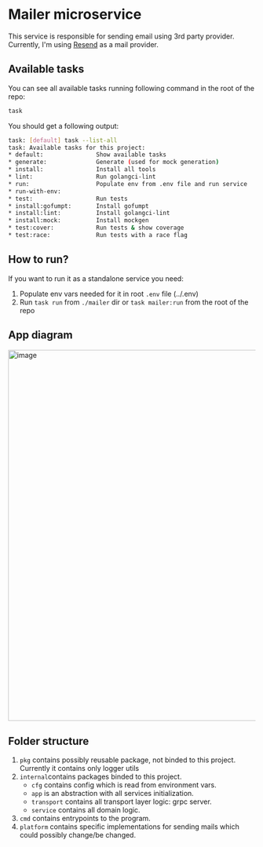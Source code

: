 # Mailer microservice

This service is responsible for sending email using 3rd party provider. Currently, I'm using [Resend](https://resend.com/overview) as a mail provider.

## Available tasks

You can see all available tasks running following command in the root of the repo:

```sh
task
```

You should get a following output:

```sh
task: [default] task --list-all
task: Available tasks for this project:
* default:               Show available tasks
* generate:              Generate (used for mock generation)
* install:               Install all tools
* lint:                  Run golangci-lint
* run:                   Populate env from .env file and run service
* run-with-env:
* test:                  Run tests
* install:gofumpt:       Install gofumpt
* install:lint:          Install golangci-lint
* install:mock:          Install mockgen
* test:cover:            Run tests & show coverage
* test:race:             Run tests with a race flag
```

## How to run?

If you want to run it as a standalone service you need:

1. Populate env vars needed for it in root `.env` file (../.env)
2. Run `task run` from `./mailer` dir or `task mailer:run` from the root of the repo

## App diagram

<img width="756" alt="image" src="https://github.com/GenesisEducationKyiv/software-engineering-school-4-0-hrvadl/assets/93580374/dd9e8930-da1b-41da-a7d5-2c1b4209f701">



## Folder structure

1. `pkg` contains possibly reusable package, not binded to this project. Currently it contains only logger utils
2. `internal`contains packages binded to this project.
   - `cfg` contains config which is read from environment vars.
   - `app` is an abstraction with all services initialization.
   - `transport` contains all transport layer logic: grpc server.
   - `service` contains all domain logic.
3. `cmd` contains entrypoints to the program.
4. `platform` contains specific implementations for sending mails which could possibly change/be changed.
